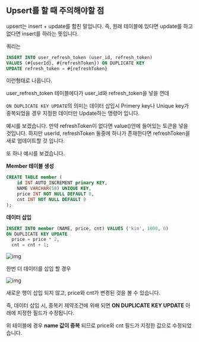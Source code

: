 ## Upsert를 할 때 주의해야할 점

upsert는 insert + update를 합친 말입니다. 즉, 원래 테이블에 있다면 update를 하고 없다면 insert를 하라는 뜻입니다.

쿼리는 

```sql
INSERT INTO user_refresh_token (user_id, refresh_token)
VALUES (#{userId}, #{refreshToken}) ON DUPLICATE KEY
UPDATE refresh_token = #{refreshToken}
```

이런형태로 나옵니다.

user_refresh_token 테이블에다가 user_id와 refresh_token을 넣을 껀데 

`ON DUPLICATE KEY UPDATE`의 의미는 데이터 삽입시 Primery key나 Unique key가 중복되었을 경우 지정한 데이터만 Update하는 명령어 입니다.

예시를 보겠습니다. 만약 refreshToken이 없다면 value()안에 들어있는 토큰을 넣을 것입니다. 하지만 userId, refreshToken 둘중에 하나가 존재한다면 refreshToken을 새로 업데이트할 것 입니다.



또 하나 예시를 보겠습니다.

**Member 테이블 생성**

```sql
CREATE TABLE member (
	id INT AUTO_INCREMENT primary KEY,
	NAME VARCHAR(50) UNIQUE KEY,
	price INT NOT NULL DEFAULT 0,
	cnt INT NOT NULL DEFAULT 0
);
```

**데이터 삽입**

```sql
INSERT INTO member (NAME, price, cnt) VALUES ('kim', 1000, 0) 
ON DUPLICATE KEY UPDATE 
  price = price * 2, 
  cnt = cnt + 1;
```

![img](https://blog.kakaocdn.net/dn/63swQ/btqF0RvlaDW/EhRWghfiErwlkA6XTKRIKk/img.png)



한번 더 데이터를 삽입 할 경우



![img](https://blog.kakaocdn.net/dn/bEIt2N/btqFZ4Pe4zR/MSBiaVxzBPhQBqj4LKKpAk/img.png)



새로운 행이 삽입 되지 않고, price와 cnt가 변경된 것을 볼 수 있습니다.

즉, 데이터 삽입 시, 중복키 제약조건에 위배 되면 **ON DUPLICATE KEY UPDATE** 아래에 지정한 필드가 수정됩니다.

위 테이블에 경우 **name 값이 중복** 되므로 price와 cnt 필드가 지정한 값으로 수정되었습니다.
